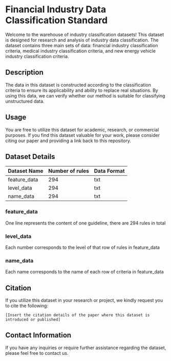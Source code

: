 # Financial Industry Data Classification Standard

Welcome to the warehouse of industry classification datasets! This dataset is designed for research and analysis of industry data classification. The dataset contains three main sets of data: financial industry classification criteria, medical industry classification criteria, and new energy vehicle industry classification criteria.

## Description

The data in this dataset is constructed according to the classification criteria to ensure its applicability and ability to replace real situations. By using this data, we can verify whether our method is suitable for classifying unstructured data.

## Usage

You are free to utilize this dataset for academic, research, or commercial purposes. If you find this dataset valuable for your work, please consider citing our paper and providing a link back to this repository.

## Dataset Details
| Dataset Name   | Number of rules | Data Format | 
|----------------|-----------------|-------------|
| feature_data   | 294             | txt         | 
| level_data     | 294             | txt         | 
| name_data      | 294             | txt         | 

### feature_data
One line represents the content of one guideline, there are 294 rules in total

### level_data
Each number corresponds to the level of that row of rules in feature_data

### name_data
Each name corresponds to the name of each row of criteria in feature_data

## Citation

If you utilize this dataset in your research or project, we kindly request you to cite the following:
```
[Insert the citation details of the paper where this dataset is introduced or published]
```

## Contact Information

If you have any inquiries or require further assistance regarding the dataset, please feel free to contact us.
